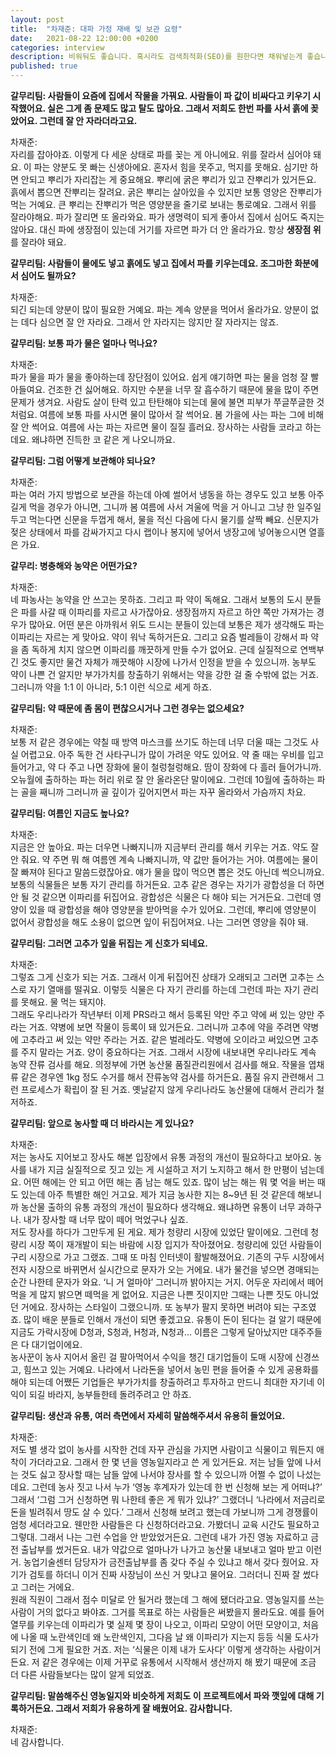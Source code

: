 ```yaml
---
layout: post
title:  "차재준: 대파 가정 재배 및 보관 요령"
date:   2021-08-22 12:00:00 +0200
categories: interview
description: 비워둬도 좋습니다. 혹시라도 검색최적화(SEO)를 원한다면 채워넣는게 좋습니다.
published: true
---
```


**갈무리팀: 사람들이 요즘에 집에서 작물을 가꿔요. 사람들이 파 값이 비싸다고 키우기 시작했어요. 실은 그게 좀 문제도 많고 탈도 많아요. 그래서 저희도 한번 파를 사서 흙에 꽂았어요. 그런데 잘 안 자라더라고요.**  
   
차재준:  
자리를 잡아야죠. 이렇게 다 세운 상태로 파를 꽂는 게 아니에요. 위를 잘라서 심어야 돼요. 이 파는 양분도 못 빠는 신생아에요. 혼자서 힘을 못주고, 먹지를 못해요. 심기만 하면 안되고 뿌리가 자리잡는 게 중요해요. 뿌리에 굵은 뿌리가 있고 잔뿌리가 있거든요. 흙에서 뽑으면 잔뿌리는 잘려요. 굵은 뿌리는 살아있을 수 있지만 보통 영양은 잔뿌리가 먹는 거예요. 큰 뿌리는 잔뿌리가 먹은 영양분을 줄기로 보내는 통로예요. 그래서 위를 잘라야해요. 파가 잘리면 또 올라와요. 파가 생명력이 되게 좋아서 집에서 심어도 죽지는 않아요. 대신 파에 생장점이 있는데 거기를 자르면 파가 더 안 올라가요. 항상 **생장점 위**를 잘라야 돼요.  
 
**갈무리팀: 사람들이 물에도 넣고 흙에도 넣고 집에서 파를 키우는데요. 조그마한 화분에서 심어도 될까요?**  
   
차재준:  
되긴 되는데 양분이 많이 필요한 거예요. 파는 계속 양분을 먹어서 올라가요. 양분이 없는 데다 심으면 잘 안 자라요. 그래서 안 자라지는 않지만 잘 자라지는 않죠.  
   
**갈무리팀: 보통 파가 물은 얼마나 먹나요?**  
   
차재준:  
파가 물을 파가 물을 좋아하는데 장단점이 있어요. 쉽게 얘기하면 파는 물을 엄청 잘 빨아들여요. 건조한 건 싫어해요. 하지만 수분을 너무 잘 흡수하기 때문에 물을 많이 주면 문제가 생겨요. 사람도 살이 탄력 있고 탄탄해야 되는데 물에 불면 피부가 쭈글쭈글한 것 처럼요. 여름에 보통 파를 사시면 물이 많아서 잘 썩어요. 봄 가을에 사는 파는 그에 비해 잘 안 썩어요. 여름에 사는 파는 자르면 물이 질질 흘러요. 장사하는 사람들 코라고 하는데요. 왜냐하면 진득한 코 같은 게 나오니까요.  
   
**갈무리팀: 그럼 어떻게 보관해야 되나요?**  
   
차재준:  
파는 여러 가지 방법으로 보관을 하는데 아예 썰어서 냉동을 하는 경우도 있고 보통 아주 길게 먹을 경우가 아니면, 그니까 봄 여름에 사서 겨울에 먹을 거 아니고 그냥 한 일주일 두고 먹는다면 신문을 두껍게 해서, 물을 적신 다음에 다시 물기를 살짝 빼요. 신문지가 젖은 상태에서 파를 감싸가지고 다시 랩이나 봉지에 넣어서 냉장고에 넣어놓으시면 열흘은 가요.  
   
**갈무리: 병충해와 농약은 어떤가요?**  
   
차재준:  
네 파농사는 농약을 안 쓰고는 못하죠. 그리고 파 약이 독해요. 그래서 보통의 도시 분들은 파를 사갈 때 이파리를 자르고 사가잖아요.   생장점까지 자르고 하얀 쪽만 가져가는 경우가 많아요. 어떤 분은 아까워서 위도 드시는 분들이 있는데 보통은 제가 생각해도 파는 이파리는 자르는 게 맞아요. 약이 워낙 독하거든요. 그리고 요즘 벌레들이 강해서 파 약을 좀 독하게 치지 않으면 이파리를 깨끗하게 만들 수가 없어요. 근데 실질적으로 연백부 긴 것도 좋지만 물건 자체가 깨끗해야 시장에 나가서 인정을 받을 수 있으니까. 농부도 약이 나쁜 건 알지만 부가가치를 창출하기 위해서는 약을 강한 걸 줄 수밖에 없는 거죠. 그러니까 약을 1:1 이 아니라, 5:1 이런 식으로 세게 하죠.  
   
**갈무리팀:  약 때문에 좀 몸이 편찮으시거나 그런 경우는 없으세요?**  
   
차재준:  
보통 저 같은 경우에는 약칠 때 방역 마스크를 쓰기도 하는데 너무 더울 때는 그것도 사실 어렵고요. 아주 독한 건 사타구니가 많이 가려운 약도 있어요. 약 줄 때는 우비를 입고 들어가고, 약 다 주고 나면 장화에 물이 철렁철렁해요. 땀이 장화에 다 흘러 들어가니까. 오뉴월에 출하하는 파는 허리 위로 잘 안 올라온단 말이에요. 그런데 10월에 출하하는 파는 골을 째니까 그러니까 골 깊이가 깊어지면서 파는 자꾸 올라와서 가슴까지 차요.  
   
**갈무리팀: 여름인 지금도 높나요?**  
   
차재준:  
지금은 안 높아요. 파는 더우면 나빠지니까 지금부터 관리를 해서 키우는 거죠. 약도 잘 안 줘요. 약 주면 뭐 해 여름엔 계속 나빠지니까, 약 값만 들어가는 거야. 여름에는 물이 잘 빠져야 된다고 말씀드렸잖아요. 얘가 물을 많이 먹으면 뽑은 것도 아닌데 썩으니까요.  
보통의 식물들은 보통 자기 관리를 하거든요. 고추 같은 경우는 자기가 광합성을 더 하면 안 될 것 같으면 이파리를 뒤집어요. 광합성은 식물은 다 해야 되는 거거든요. 그런데 영양이 있을 때 광합성을 해야 영양분을 받아먹을 수가 있어요. 그런데, 뿌리에 영양분이 없어서 광합성을 해도 소용이 없으면 잎이 뒤집어져요. 나는 그러면 영양을 줘야 돼.  
   
**갈무리팀: 그러면 고추가 잎을 뒤집는 게 신호가 되네요.**  
   
차재준:  
그렇죠 그게 신호가 되는 거죠. 그래서 이게 뒤집어진 상태가 오래되고 그러면 고추는 스스로 자기 열매를 떨궈요. 이렇듯 식물은 다 자기 관리를 하는데 그런데 파는 자기 관리를 못해요. 물 먹는 돼지야.  
그래도 우리나라가 작년부터 이제 PRS라고 해서 등록된 약만 주고 약에 써 있는 양만 주라는 거죠. 약병에 보면 작물이 등록이 돼 있거든요.   그러니까 고추에 약을 주려면 약병에 고추라고 써 있는 약만 주라는 거죠. 같은 벌레라도. 약병에 오이라고 써있으면 고추를 주지 말라는 거죠. 양이 중요하다는 거죠. 그래서 시장에 내보내면 우리나라도 계속 농약 잔류 검사를 해요. 의정부에 가면 농산물 품질관리원에서 검사를 해요. 작물을 엽채류 같은 경우엔 1kg 정도 수거를 해서 잔류농약 검사를 하거든요.   품질 유지 관련해서 그런 프로세스가 확립이 잘 된 거죠. 옛날같지 않게 우리나라도 농산물에 대해서 관리가 철저하죠.  

**갈무리팀: 앞으로 농사할 때 더 바라시는 게 있나요?**  
   
차재준:  
저는 농사도 지어보고 장사도 해본 입장에서 유통 과정의 개선이 필요하다고 보아요. 농사를 내가 지금 실질적으로 짓고 있는 게 시설하고 저기 노지하고 해서 한 만평이 넘는데요. 어떤 해에는 안 되고 어떤 해는 좀 남는 해도 있죠. 많이 남는 해는 뭐 몇 억을 버는 때도 있는데 아주 특별한 해인 거고요. 제가 지금 농사한 지는 8~9년 된 것 같은데 해보니까 농산물 출하의 유통 과정의 개선이 필요하다 생각해요. 왜냐하면 유통이 너무 과하구나. 내가 장사할 때 너무 많이 떼어 먹었구나 싶죠.  
저도 장사를 하다가 그만두게 된 게요. 제가 청량리 시장에 있었단 말이에요. 그런데 청량리 시장 쪽이 재개발이 되는 바람에 시장 입지가 작아졌어요. 청량리에 있던 사람들이 구리 시장으로 가고 그랬죠. 그때 또 마침 인터넷이 활발해졌어요. 기존의 구두 시장에서 전자 시장으로 바뀌면서 실시간으로 문자가 오는 거에요. 내가 물건을 넣으면 경매되는 순간 나한테 문자가 와요. ‘니 거 얼마야’ 그러니까 밝아지는 거지. 어두운 자리에서 떼어먹을 게 많지 밝으면 떼먹을 게 없어요. 지금은 나쁜 짓이지만 그때는 나쁜 짓도 아니었던 거에요. 장사하는 스타일이 그랬으니까. 또 농부가 팔지 못하면 버려야 되는 구조였죠. 많이 배운 분들로 인해서 개선이 되면 좋겠고요. 유통이 돈이 된다는 걸 알기 때문에 지금도 가락시장에 D청과, S청과, H청과, N청과… 이름은 그렇게 달아났지만 대주주들은 다 대기업이에요.  
농사꾼이 농사 지어서 올린 걸 팔아먹어서 수익을 챙긴 대기업들이 도매 시장에 신경쓰고, 힘쓰고 있는 거예요. 나라에서 나라돈을 넣어서 농민 편을 들어줄 수 있게 공용화를 해야 되는데 어쨌든 기업들은 부가가치를 창출하려고 투자하고 만드니 최대한 자기네 이익이 되길 바라지, 농부들한테 돌려주려고 안 하죠.  
 
**갈무리팀: 생산과 유통, 여러 측면에서 자세히 말씀해주셔서 유용히 들었어요.**  
  
차재준:  
저도 별 생각 없이 농사를 시작한 건데 자꾸 관심을 가지면 사람이고 식물이고 뭐든지 애착이 가더라고요. 그래서 한 몇 년을 영농일지라고 쓴 게 있거든요. 저는 남들 앞에 나서는 것도 싫고 장사할 때는 남들 앞에 나서야 장사를 할 수 있으니까 어쩔 수 없이 나섰는데요. 그런데 농사 짓고 나서 누가 ‘영농 후계자가 있는데 한 번 신청해 보는 게 어떠냐?’ 그래서 ‘그럼 그거 신청하면 뭐 나한테 좋은 게 뭐가 있냐?’ 그랬더니 ‘나라에서 저금리로 돈을 빌려줘서 땅도 살 수 있다.’ 그래서 신청해 보려고 했는데 가보니까 그게 경쟁률이 엄청 세더라고요. 웬만한 사람들은 다 신청하더라고요. 가봤더니 교육 시간도 필요하고 그렇대. 그래서 나는 그런 수업을 안 받았었거든요. 그런데 내가 가진 영농 자료하고 금전 출납부를 썼거든요. 내가 약값으로 얼마나가 나가고 농산물 내보내고 얼마 받고 이런 거. 농업기술센터 담당자가 금전출납부를 좀 갖다 주실 수 있냐고 해서 갖다 줬어요. 자기가 검토를 하더니 이거 진짜 사장님이 쓰신 거 맞냐고 물어요. 그러더니 진짜 잘 썼다고 그러는 거에요.  
원래 직원이 그래서 점수 미달로 안 될거라 했는데 그 해에 됐더라고요. 영농일지를 쓰는 사람이 거의 없다고 봐야죠. 그거를 목표로 하는 사람들은 써봤을지 몰라도요. 예를 들어 열무를 키우는데 이파리가 몇 실제 몇 장이 나오고, 이파리 모양이 어떤 모양이고, 처음에 나올 때 노란색인데 왜 노란색인지, 그다음 날 왜 이파리가 지는지 등등 식물 도사가 되기 전에 그게 필요한 거죠. 저는 ‘식물은 이제 내가 도사다’ 이렇게 생각하는 사람이거든요. 저 같은 경우에는 이제 거꾸로 유통에서 시작해서 생산까지 해 봤기 때문에 조금 더 다른 사람들보다는 많이 알게 되었죠.  
  
**갈무리팀: 말씀해주신 영농일지와 비슷하게 저희도 이 프로젝트에서 파와 깻잎에 대해 기록하거든요. 그래서 저희가 유용하게 잘 배웠어요. 감사합니다.**  
   
차재준:  
네 감사합니다.
  
  